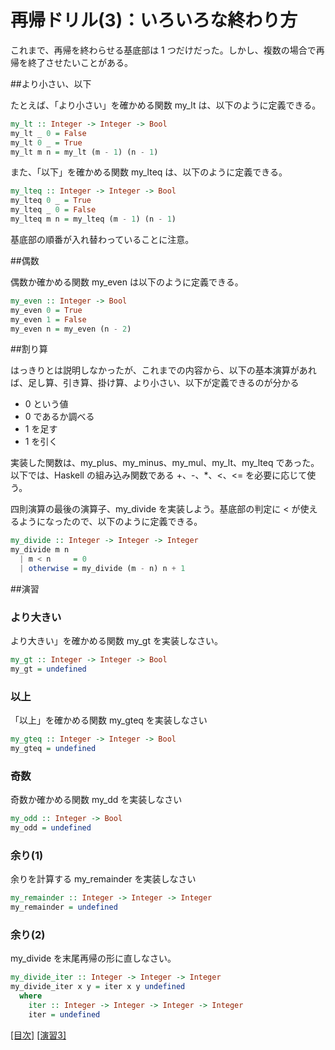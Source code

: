 # 再帰ドリル(3)：いろいろな終わり方

これまで、再帰を終わらせる基底部は 1 つだけだった。しかし、複数の場合で再帰を終了させたいことがある。

##より小さい、以下

たとえば、「より小さい」を確かめる関数 my_lt は、以下のように定義できる。

```haskell
my_lt :: Integer -> Integer -> Bool
my_lt _ 0 = False
my_lt 0 _ = True
my_lt m n = my_lt (m - 1) (n - 1)
```

また、「以下」を確かめる関数 my_lteq は、以下のように定義できる。

```haskell
my_lteq :: Integer -> Integer -> Bool
my_lteq 0 _ = True
my_lteq _ 0 = False
my_lteq m n = my_lteq (m - 1) (n - 1)
```

基底部の順番が入れ替わっていることに注意。

##偶数

偶数か確かめる関数 my_even は以下のように定義できる。

```haskell
my_even :: Integer -> Bool
my_even 0 = True
my_even 1 = False
my_even n = my_even (n - 2)
```

##割り算

はっきりとは説明しなかったが、これまでの内容から、以下の基本演算があれば、足し算、引き算、掛け算、より小さい、以下が定義できるのが分かる

* 0 という値
* 0 であるか調べる
* 1 を足す
* 1 を引く

実装した関数は、my_plus、my_minus、my_mul、my_lt、my_lteq であった。以下では、Haskell の組み込み関数である +、-、*、<、<= を必要に応じて使う。

四則演算の最後の演算子、my_divide を実装しよう。基底部の判定に < が使えるようになったので、以下のように定義できる。

```haskell
my_divide :: Integer -> Integer -> Integer
my_divide m n
  | m < n     = 0
  | otherwise = my_divide (m - n) n + 1
```

##演習

### より大きい

より大きい」を確かめる関数 my_gt を実装しなさい。

```haskell
my_gt :: Integer -> Integer -> Bool
my_gt = undefined
```

### 以上

「以上」を確かめる関数 my_gteq を実装しなさい

```haskell
my_gteq :: Integer -> Integer -> Bool
my_gteq = undefined
```

### 奇数

奇数か確かめる関数 my_dd を実装しなさい

```haskell
my_odd :: Integer -> Bool
my_odd = undefined
```

### 余り(1)

余りを計算する my_remainder を実装しなさい

```haskell
my_remainder :: Integer -> Integer -> Integer
my_remainder = undefined
```

### 余り(2) 

my_divide を末尾再帰の形に直しなさい。

```haskell
my_divide_iter :: Integer -> Integer -> Integer
my_divide_iter x y = iter x y undefined
  where
    iter :: Integer -> Integer -> Integer -> Integer
    iter = undefined
```

[[目次]](README.md) [[演習3]](3.hs)
